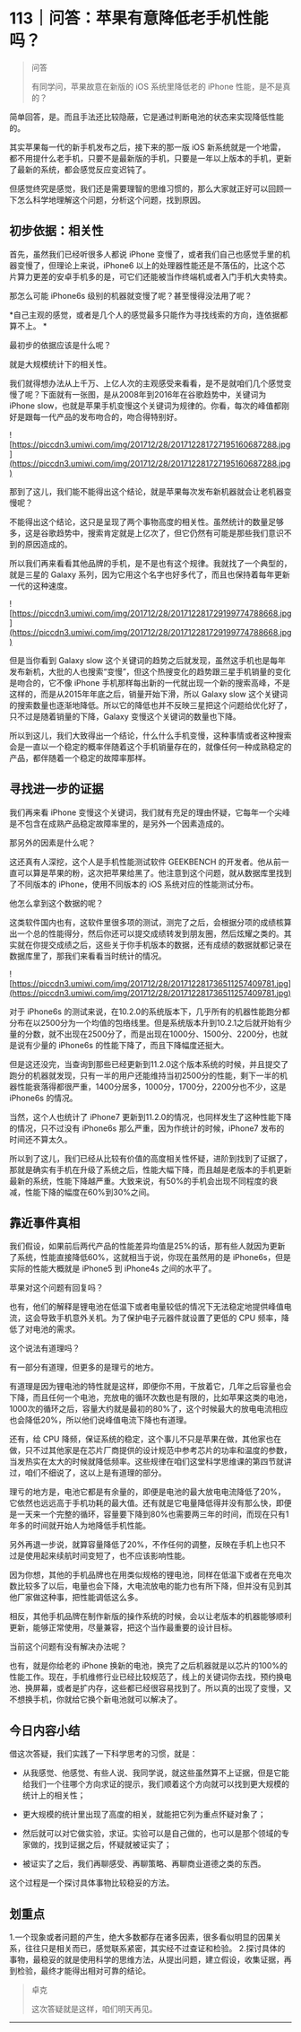# 113｜问答：苹果有意降低老手机性能吗？

> 问答
> 
> 有同学问，苹果故意在新版的 iOS 系统里降低老的 iPhone 性能，是不是真的？

简单回答，是。而且手法还比较隐蔽，它是通过判断电池的状态来实现降低性能的。

其实苹果每一代的新手机发布之后，接下来的那一版 iOS 新系统就是一个地雷，都不用提什么老手机，只要不是最新版的手机，只要是一年以上版本的手机，更新了最新的系统，都会感觉反应变迟钝了。

但感觉终究是感觉，我们还是需要理智的思维习惯的，那么大家就正好可以回顾一下怎么科学地理解这个问题，分析这个问题，找到原因。

## 初步依据：相关性

首先，虽然我们已经听很多人都说 iPhone 变慢了，或者我们自己也感觉手里的机器变慢了，但理论上来说，iPhone6 以上的处理器性能还是不落伍的，比这个芯片算力更差的安卓手机多的是，可它们还能被当作终端机或者入门手机大卖特卖。

那怎么可能 iPhone6s 级别的机器就变慢了呢？甚至慢得没法用了呢？

 *自己主观的感觉，或者是几个人的感觉最多只能作为寻找线索的方向，连依据都算不上。 *

最初步的依据应该是什么呢？

就是大规模统计下的相关性。

我们就得想办法从上千万、上亿人次的主观感受来看看，是不是就咱们几个感觉变慢了呢？下面就有一张图，是从2008年到2016年在谷歌趋势中，关键词为 iPhone slow，也就是苹果手机变慢这个关键词为规律的。你看，每次的峰值都刚好是跟每一代产品的发布吻合的，吻合得特别好。

![https://piccdn3.umiwi.com/img/201712/28/201712281727195160687288.jpg](https://piccdn3.umiwi.com/img/201712/28/201712281727195160687288.jpg)

那到了这儿，我们能不能得出这个结论，就是苹果每次发布新机器就会让老机器变慢呢？

不能得出这个结论，这只是呈现了两个事物高度的相关性。虽然统计的数量足够多，这是谷歌趋势中，搜索肯定就是上亿次了，但它仍然有可能是那些我们意识不到的原因造成的。

所以我们再来看看其他品牌的手机，是不是也有这个规律。我就找了一个典型的，就是三星的 Galaxy 系列，因为它用这个名字也好多代了，而且也保持着每年更新一代的这种速度。

![https://piccdn3.umiwi.com/img/201712/28/201712281729199774788668.jpg](https://piccdn3.umiwi.com/img/201712/28/201712281729199774788668.jpg)

但是当你看到 Galaxy slow 这个关键词的趋势之后就发现，虽然这手机也是每年发布新机，大批的人也搜索“变慢”，但这个热搜变化的趋势跟三星手机销量的变化是吻合的，它不像 iPhone 手机那样每出新的一代就出现一个新的搜索高峰，不是这样的，而是从2015年年底之后，销量开始下滑，所以 Galaxy slow 这个关键词的搜索数量也逐渐地降低。所以它的降低也并不反映三星把这个问题给优化好了，只不过是随着销量的下降，Galaxy 变慢这个关键词的数量也下降。

所以到这儿，我们大致得出一个结论，什么什么手机变慢，这种事情或者这种搜索会是一直以一个稳定的概率伴随着这个手机销量存在的，就像任何一种成熟稳定的产品，都伴随着一个稳定的故障率那样。

## 寻找进一步的证据

我们再来看 iPhone 变慢这个关键词，我们就有充足的理由怀疑，它每年一个尖峰是不包含在成熟产品稳定故障率里的，是另外一个因素造成的。

那另外的因素是什么呢？

这还真有人深挖，这个人是手机性能测试软件 GEEKBENCH 的开发者。他从前一直可以算是苹果的粉，这次把苹果给黑了。他注意到这个问题，就从数据库里找到了不同版本的 iPhone，使用不同版本的 iOS 系统对应的性能测试分布。

他怎么拿到这个数据的呢？

这类软件国内也有，这软件里很多项的测试，测完了之后，会根据分项的成绩核算出一个总的性能得分，然后你还可以提交成绩转发到朋友圈，然后炫耀之类的。其实就在你提交成绩之后，这些关于你手机版本的数据，还有成绩的数据就都记录在数据库里了，那我们来看看当时统计的情况。

![https://piccdn3.umiwi.com/img/201712/28/201712281736511257409781.jpg](https://piccdn3.umiwi.com/img/201712/28/201712281736511257409781.jpg)

对于 iPhone6s 的测试来说，在10.2.0的系统版本下，几乎所有的机器性能跑分都分布在以2500分为一个均值的包络线里。但是系统版本升到10.2.1之后就开始有少量的分数，就不出现在2500分了，而是出现在1000分、1500分、2200分，也就是说有少量的 iPhone6s 的性能下降了，而且下降幅度还挺大。

但是这还没完，当查询到那些已经更新到11.2.0这个版本系统的时候，并且提交了跑分的机器就发现，只有一半的用户还能维持当初2500分的性能，剩下一半的机器性能衰落得都很严重，1400分居多，1000分，1700分，2200分也不少，这是 iPhone6s 的情况。

当然，这个人也统计了 iPhone7 更新到11.2.0的情况，也同样发生了这种性能下降的情况，只不过没有 iPhone6s 那么严重，因为作统计的时候，iPhone7 发布的时间还不算太久。

所以到了这儿，我们已经从比较有价值的高度相关性怀疑，进阶到找到了证据了，那就是确实有手机在升级了系统之后，性能大幅下降，而且越是老版本的手机更新最新的系统，性能下降越严重。大致来说，有50%的手机会出现不同程度的衰减，性能下降的幅度在60%到30%之间。

## 靠近事件真相

我们假设，如果前后两代产品的性能差异均值是25%的话，那有些人就因为更新了系统，性能直接降低60%，这就相当于说，你现在虽然用的是 iPhone6s，但是实际的性能大概就是 iPhone5 到 iPhone4s 之间的水平了。

苹果对这个问题有回复吗？

也有，他们的解释是锂电池在低温下或者电量较低的情况下无法稳定地提供峰值电流，这会导致手机意外关机。为了保护电子元器件就设置了更低的 CPU 频率，降低了对电池的需求。

这个说法有道理吗？

有一部分有道理，但更多的是理亏的地方。

有道理是因为锂电池的特性就是这样，即便你不用，干放着它，几年之后容量也会下降，而且任何一个电池，充放电的循环次数也是有限的，比如苹果这类的电池，1000次的循环之后，容量大约就是最初的80%了，这个时候最大的放电电流相应也会降低20%，所以他们说峰值电流下降也有道理。

还有，给 CPU 降频，保证系统的稳定，这个事儿不只是苹果在做，其他家也在做，只不过其他家是在芯片厂商提供的设计规范中参考芯片的功率和温度的参数，当发热实在太大的时候就降低频率。这些规律在咱们这堂科学思维课的第四节就讲过，咱们不细说了，这以上是有道理的部分。

理亏的地方是，电池它都是有余量的，即便是电池的最大放电电流降低了20%，它依然也远远高于手机功耗的最大值。还有就是它电量降低得并没有那么快，即便是一天来一个完整的循环，容量要下降到80%也需要两三年的时间，而现在只有1年多的时间就开始人为地降低手机性能。

另外再退一步说，就算容量降低了20%，不作任何的调整，反映在手机上也只不过是使用起来续航时间变短了，也不应该影响性能。

因为你想，其他的手机品牌也在用类似规格的锂电池，同样在低温下或者在充电次数比较多了以后，电量也会下降，大电流放电的能力也有所下降，但并没有见到其他厂家做这种事，把性能调低这么多。

相反，其他手机品牌在制作新版的操作系统的时候，会以让老版本的机器能够顺利更新，能够正常使用，尽量兼容，把这个当作最重要的设计目标。

当前这个问题有没有解决办法呢？

也有，就是你给老的 iPhone 换新的电池，换完了之后机器就是以芯片的100%的性能工作。现在，手机维修行业已经比较规范了，线上的关键词你去找，预约换电池、换屏幕，或者是扩内存，这些都已经很容易找到了。所以真的出现了变慢，又不想换手机，你就给它换个新电池就可以解决了。

## 今日内容小结

借这次答疑，我们实践了一下科学思考的习惯，就是：

* 从我感觉、他感觉、有些人说、我同学说，就这些虽然算不上证据，但是它能给我们一个往哪个方向求证的提示，我们顺着这个方向就可以找到更大规模的统计上的相关性；

* 更大规模的统计里出现了高度的相关，就能把它列为重点怀疑对象了；

* 然后就可以对它做实验，求证。实验可以是自己做的，也可以是那个领域的专家做的，找到证据之后，怀疑就被证实了；

* 被证实了之后，我们再聊感受、再聊策略、再聊商业道德之类的东西。

这个过程是一个探讨具体事物比较稳妥的方法。

## 划重点

1.一个现象或者问题的产生，绝大多数都存在诸多因素，很多看似明显的因果关系，往往只是相关而已，感觉联系紧密，其实经不过查证和检验。
2.探讨具体的事物，最稳妥的就是使用科学的思维方法，从提出问题，建立假设，收集证据，再到检验，最终才能得出相对可靠的结论。

> 卓克
> 
> 这次答疑就是这样，咱们明天再见。

---
